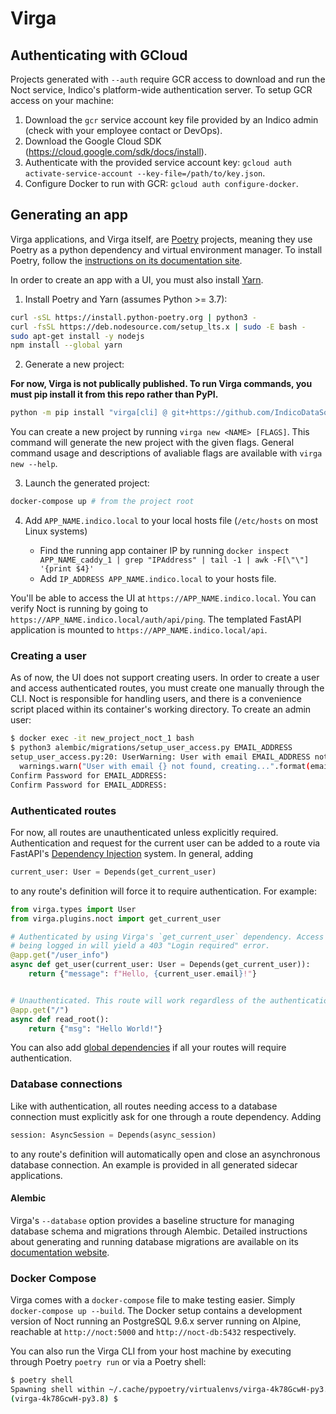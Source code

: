# Virga


## Authenticating with GCloud

Projects generated with `--auth` require GCR access to download and run the Noct service, Indico's platform-wide authentication server. To setup GCR access on your machine:

1. Download the `gcr` service account key file provided by an Indico admin (check with your employee contact or DevOps).
2. Download the Google Cloud SDK (<https://cloud.google.com/sdk/docs/install>).
3. Authenticate with the provided service account key: `gcloud auth activate-service-account --key-file=/path/to/key.json`.
4. Configure Docker to run with GCR: `gcloud auth configure-docker`.

## Generating an app

Virga applications, and Virga itself, are [Poetry](https://python-poetry.org/) projects, meaning they use Poetry as a python dependency and virtual environment manager. To install Poetry, follow the [instructions on its documentation site](https://python-poetry.org/docs/).

In order to create an app with a UI, you must also install [Yarn](https://yarnpkg.com/getting-started/install).

1. Install Poetry and Yarn (assumes Python >= 3.7):

  ```sh
  curl -sSL https://install.python-poetry.org | python3 -
  curl -fsSL https://deb.nodesource.com/setup_lts.x | sudo -E bash -
  sudo apt-get install -y nodejs
  npm install --global yarn
  ```

2. Generate a new project:

  **For now, Virga is not publically published. To run Virga commands, you must pip install it from this repo rather than PyPI.**

  ```sh
  python -m pip install "virga[cli] @ git+https://github.com/IndicoDataSolutions/virga.git"
  ```

  You can create a new project by running `virga new <NAME> [FLAGS]`. This command will generate the new project with the given flags. General command usage and descriptions of avaliable flags are available with `virga new --help`.

3. Launch the generated project:

  ```sh
  docker-compose up # from the project root
  ```

4. Add `APP_NAME.indico.local` to your local hosts file (`/etc/hosts` on most Linux systems)

    - Find the running app container IP by running `docker inspect APP_NAME_caddy_1 | grep "IPAddress" | tail -1 | awk -F[\"\"] '{print $4}'`
    - Add `IP_ADDRESS APP_NAME.indico.local` to your hosts file.

You'll be able to access the UI at `https://APP_NAME.indico.local`. You can verify Noct is running by going to `https://APP_NAME.indico.local/auth/api/ping`. The templated FastAPI application is mounted to `https://APP_NAME.indico.local/api`.

### Creating a user

As of now, the UI does not support creating users. In order to create a user and access authenticated routes, you must create one manually through the CLI. Noct is responsible for handling users, and there is a convenience script placed within its container's working directory. To create an admin user:

```sh
$ docker exec -it new_project_noct_1 bash
$ python3 alembic/migrations/setup_user_access.py EMAIL_ADDRESS
setup_user_access.py:20: UserWarning: User with email EMAIL_ADDRESS not found, creating...
  warnings.warn("User with email {} not found, creating...".format(email))
Confirm Password for EMAIL_ADDRESS: 
Confirm Password for EMAIL_ADDRESS: 
```

### Authenticated routes

For now, all routes are unauthenticated unless explicitly required. Authentication and request for the current user can be added to a route via FastAPI's [Dependency Injection](https://fastapi.tiangolo.com/tutorial/dependencies/?h=depends) system. In general, adding

```python
current_user: User = Depends(get_current_user)
```

to any route's definition will force it to require authentication. For example:

```python
from virga.types import User
from virga.plugins.noct import get_current_user

# Authenticated by using Virga's `get_current_user` dependency. Access to `/user_info` without
# being logged in will yield a 403 "Login required" error.
@app.get("/user_info")
async def get_user(current_user: User = Depends(get_current_user)):
    return {"message": f"Hello, {current_user.email}!"}


# Unauthenticated. This route will work regardless of the authentication state of the app.
@app.get("/")
async def read_root():
    return {"msg": "Hello World!"}
```

You can also add [global dependencies](https://fastapi.tiangolo.com/tutorial/dependencies/global-dependencies/) if all your routes will require authentication.

### Database connections

Like with authentication, all routes needing access to a database connection must explicitly ask for one through a route dependency. Adding

```python
session: AsyncSession = Depends(async_session)
```

to any route's definition will automatically open and close an asynchronous database connection. An example is provided in all generated sidecar applications.

#### Alembic

Virga's `--database` option provides a baseline structure for managing database schema and migrations through Alembic. Detailed instructions about generating and running database migrations are available on its [documentation website](https://alembic.sqlalchemy.org/en/latest/tutorial.html#create-a-migration-script).

### Docker Compose

Virga comes with a `docker-compose` file to make testing easier. Simply `docker-compose up --build`. The Docker setup contains a development version of Noct running an PostgreSQL 9.6.x server running on Alpine, reachable at `http://noct:5000` and `http://noct-db:5432` respectively.

You can also run the Virga CLI from your host machine by executing through Poetry `poetry run` or via a Poetry shell:

```sh
$ poetry shell
Spawning shell within ~/.cache/pypoetry/virtualenvs/virga-4k78GcwH-py3.8
(virga-4k78GcwH-py3.8) $ 
```
